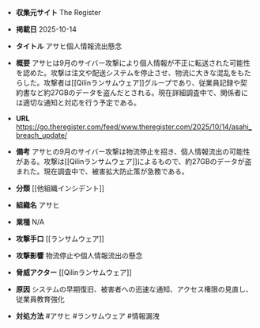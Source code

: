 - **収集元サイト**
The Register

- **掲載日**
2025-10-14

- **タイトル**
アサヒ個人情報流出懸念

- **概要**
アサヒは9月のサイバー攻撃により個人情報が不正に転送された可能性を認めた。攻撃は注文や配送システムを停止させ、物流に大きな混乱をもたらした。攻撃者は[[Qilinランサムウェア]]グループであり、従業員記録や契約書など約27GBのデータを盗んだとされる。現在詳細調査中で、関係者には適切な通知と対応を行う予定である。

- **URL**
https://go.theregister.com/feed/www.theregister.com/2025/10/14/asahi_breach_update/

- **備考**
アサヒの9月のサイバー攻撃は物流停止を招き、個人情報流出の可能性がある。攻撃は[[Qilinランサムウェア]]によるもので、約27GBのデータが盗まれた。現在調査中で、被害拡大防止策が急務である。

- **分類**
[[他組織インシデント]]

- **組織名**
アサヒ

- **業種**
N/A

- **攻撃手口**
[[ランサムウェア]]

- **攻撃影響**
物流停止や個人情報流出の懸念

- **脅威アクター**
[[Qilinランサムウェア]]

- **原因**
システムの早期復旧、被害者への迅速な通知、アクセス権限の見直し、従業員教育強化

- **対処方法**
#アサヒ #ランサムウェア #情報漏洩
